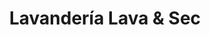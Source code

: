---
title: "Lavandería Lava & Sec"
url: /ciudad-autonoma-de-buenos-aires/lavanderia-lava-und-sec/
shop: lavandería
---